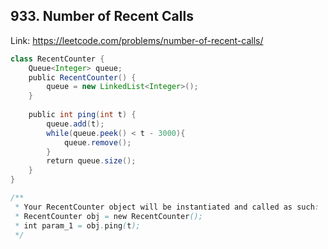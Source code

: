 ## 933. Number of Recent Calls
Link: https://leetcode.com/problems/number-of-recent-calls/

```java
class RecentCounter {
    Queue<Integer> queue;
    public RecentCounter() {
        queue = new LinkedList<Integer>();
    }
    
    public int ping(int t) {
        queue.add(t);
        while(queue.peek() < t - 3000){
            queue.remove();
        }
        return queue.size();
    }
}

/**
 * Your RecentCounter object will be instantiated and called as such:
 * RecentCounter obj = new RecentCounter();
 * int param_1 = obj.ping(t);
 */
```
